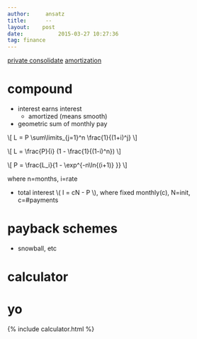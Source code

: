 ```yaml
---
author:     ansatz
title:		--	
layout:	   post
date:			2015-03-27 10:27:36
tag: finance
---
```


[private consolidate](http://www.investopedia.com/university/student-loans/student-loans8.asp)
[amortization](https://www.creditkarma.com/calculators/amortization)

# compound 
- interest earns interest
	- amortized (means smooth)
- geometric sum of monthly pay  

\\[ L = P \sum\limits_{j=1}^n \frac{1}{(1+i)^j} \\]   

\\[ L = \frac{P}{i} (1 - \frac{1}{(1-i)^n}) \\]  

\\[ P = \frac{L_i}{1 - \exp^{-n\ln{(i+1)} }} \\]   

where n=months, i=rate 

- total interest \\( I = cN - P \\), where fixed monthly(c), N=init, c=#payments

# payback schemes
- snowball, etc

# calculator  
<!--
original: 40,872.47 + 12,760.96  
current: 45,454.74 + 12,760.96  
interest: 2.88% both  
monthly: $300  
-->
# yo
{% include calculator.html %}
